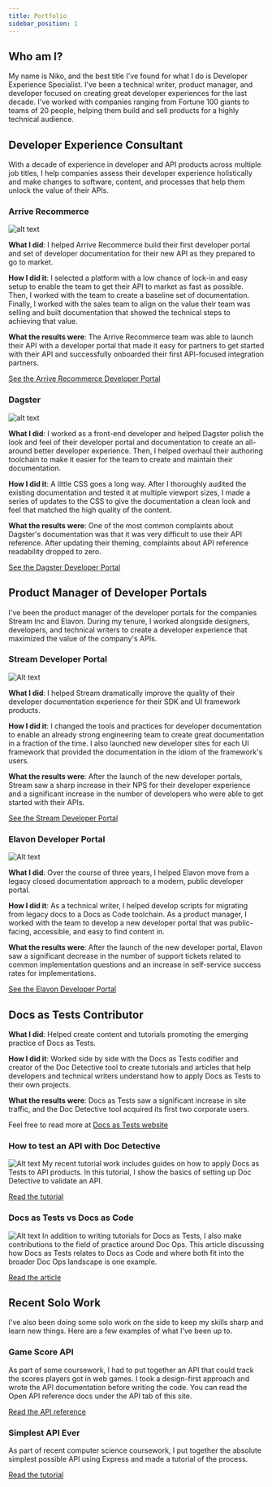 ```yaml
---
title: Portfolio
sidebar_position: 1
---
```

## Who am I?
My name is Niko, and the best title I've found for what I do is Developer Experience Specialist. I've been a technical writer, product manager, and developer focused on creating great developer experiences for the last decade. I've worked with companies ranging from Fortune 100 giants to teams of 20 people, helping them build and sell products for a highly technical audience.

## Developer Experience Consultant
With a decade of experience in developer and API products across multiple job titles, I help companies assess their developer experience holistically and make changes to software, content, and processes that help them unlock the value of their APIs.

### Arrive Recommerce
![alt text](arrive-developer-portal.png)

**What I did**: I helped Arrive Recommerce build their first developer portal and set of developer documentation for their new API as they prepared to go to market.

**How I did it**: I selected a platform with a low chance of lock-in and easy setup to enable the team to get their API to market as fast as possible. Then, I worked with the team to create a baseline set of documentation. Finally, I worked with the sales team to align on the value their team was selling and built documentation that showed the technical steps to achieving that value.

**What the results were**: The Arrive Recommerce team was able to launch their API with a developer portal that made it easy for partners to get started with their API and successfully onboarded their first API-focused integration partners.

[See the Arrive Recommerce Developer Portal](https://developer.thearriveplatform.com/)

### Dagster
![alt text](dagster-developer-portal.png)

**What I did**: I worked as a front-end developer and helped Dagster polish the look and feel of their developer portal and documentation to create an all-around better developer experience. Then, I helped overhaul their authoring toolchain to make it easier for the team to create and maintain their documentation.

**How I did it**: A little CSS goes a long way. After I thoroughly audited the existing documentation and tested it at multiple viewport sizes, I made a series of updates to the CSS to give the documentation a clean look and feel that matched the high quality of the content.

**What the results were**: One of the most common complaints about Dagster's documentation was that it was very difficult to use their API reference. After updating their theming, complaints about API reference readability dropped to zero.

[See the Dagster Developer Portal](https://docs.dagster.io/getting-started)

## Product Manager of Developer Portals
I've been the product manager of the developer portals for the companies Stream Inc and Elavon. During my tenure, I worked alongside designers, developers, and technical writers to create a developer experience that maximized the value of the company's APIs.

### Stream Developer Portal
![Alt text](stream-developer-portal.png)

**What I did**: I helped Stream dramatically improve the quality of their developer documentation experience for their SDK and UI framework products.

**How I did it**: I changed the tools and practices for developer documentation to enable an already strong engineering team to create great documentation in a fraction of the time. I also launched new developer sites for each UI framework that provided the documentation in the idiom of the framework's users.

**What the results were**: After the launch of the new developer portals, Stream saw a sharp increase in their NPS for their developer experience and a significant increase in the number of developers who were able to get started with their APIs.

[See the Stream Developer Portal](https://getstream.io/chat/docs/)

### Elavon Developer Portal
![Alt text](elavon-developer-portal.png)

**What I did**: Over the course of three years, I helped Elavon move from a legacy closed documentation approach to a modern, public developer portal.

**How I did it**: As a technical writer, I helped develop scripts for migrating from legacy docs to a Docs as Code toolchain. As a product manager, I worked with the team to develop a new developer portal that was public-facing, accessible, and easy to find content in.

**What the results were**: After the launch of the new developer portal, Elavon saw a significant decrease in the number of support tickets related to common implementation questions and an increase in self-service success rates for implementations.

[See the Elavon Developer Portal](https://developer.elavon.com/)

## Docs as Tests Contributor
**What I did**: Helped create content and tutorials promoting the emerging practice of Docs as Tests.

**How I did it**: Worked side by side with the Docs as Tests codifier and creator of the Doc Detective tool to create tutorials and articles that help developers and technical writers understand how to apply Docs as Tests to their own projects.

**What the results were**: Docs as Tests saw a significant increase in site traffic, and the Doc Detective tool acquired its first two corporate users.

Feel free to read more at [Docs as Tests website](https://www.docsastests.com/)

### How to test an API with Doc Detective
![Alt text](validateanapi.png)
My recent tutorial work includes guides on how to apply Docs as Tests to API products. In this tutorial, I show the basics of setting up Doc Detective to validate an API.

[Read the tutorial](https://www.docsastests.com/validate-api-with-doc-detective)

### Docs as Tests vs Docs as Code
![Alt text](docs-as-tests-docs-as-code.png)
In addition to writing tutorials for Docs as Tests, I also make contributions to the field of practice around Doc Ops. This article discussing how Docs as Tests relates to Docs as Code and where both fit into the broader Doc Ops landscape is one example.

[Read the article](https://www.docsastests.com/docs-as-tests-vs-docs-as-code)

## Recent Solo Work
I've also been doing some solo work on the side to keep my skills sharp and learn new things. Here are a few examples of what I've been up to.

### Game Score API
As part of some coursework, I had to put together an API that could track the scores players got in web games. I took a design-first approach and wrote the API documentation before writing the code. You can read the Open API reference docs under the API tab of this site.

[Read the API reference](/api-reference)

### Simplest API Ever
As part of recent computer science coursework, I put together the absolute simplest possible API using Express and made a tutorial of the process.

[Read the tutorial](/docs/simplest-api)

